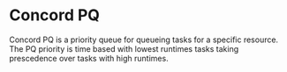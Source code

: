 # Concord PQ

Concord PQ is a priority queue for queueing tasks for a specific resource.  The PQ priority is time based with lowest runtimes tasks taking prescedence over tasks with high runtimes.
